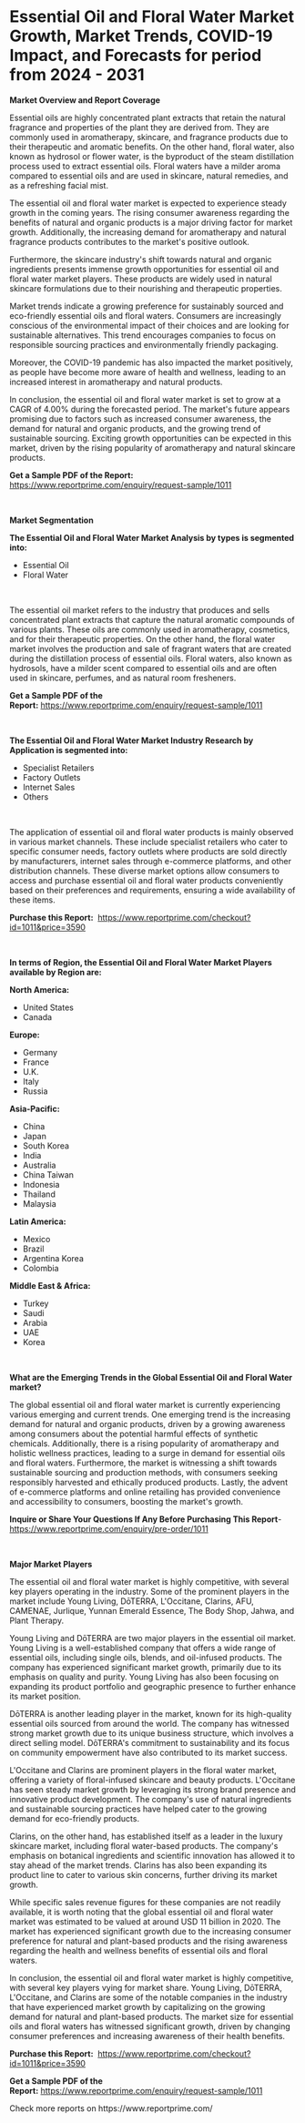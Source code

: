 <p><h1>Essential Oil and Floral Water Market Growth, Market Trends, COVID-19 Impact, and Forecasts for period from 2024 - 2031</h1></p><p><strong>Market Overview and Report Coverage</strong></p>
<p><p>Essential oils are highly concentrated plant extracts that retain the natural fragrance and properties of the plant they are derived from. They are commonly used in aromatherapy, skincare, and fragrance products due to their therapeutic and aromatic benefits. On the other hand, floral water, also known as hydrosol or flower water, is the byproduct of the steam distillation process used to extract essential oils. Floral waters have a milder aroma compared to essential oils and are used in skincare, natural remedies, and as a refreshing facial mist.</p><p>The essential oil and floral water market is expected to experience steady growth in the coming years. The rising consumer awareness regarding the benefits of natural and organic products is a major driving factor for market growth. Additionally, the increasing demand for aromatherapy and natural fragrance products contributes to the market's positive outlook.</p><p>Furthermore, the skincare industry's shift towards natural and organic ingredients presents immense growth opportunities for essential oil and floral water market players. These products are widely used in natural skincare formulations due to their nourishing and therapeutic properties.</p><p>Market trends indicate a growing preference for sustainably sourced and eco-friendly essential oils and floral waters. Consumers are increasingly conscious of the environmental impact of their choices and are looking for sustainable alternatives. This trend encourages companies to focus on responsible sourcing practices and environmentally friendly packaging.</p><p>Moreover, the COVID-19 pandemic has also impacted the market positively, as people have become more aware of health and wellness, leading to an increased interest in aromatherapy and natural products.</p><p>In conclusion, the essential oil and floral water market is set to grow at a CAGR of 4.00% during the forecasted period. The market's future appears promising due to factors such as increased consumer awareness, the demand for natural and organic products, and the growing trend of sustainable sourcing. Exciting growth opportunities can be expected in this market, driven by the rising popularity of aromatherapy and natural skincare products.</p></p>
<p><strong>Get a Sample PDF of the Report:</strong> <a href="https://www.reportprime.com/enquiry/request-sample/1011">https://www.reportprime.com/enquiry/request-sample/1011</a></p>
<p>&nbsp;</p>
<p><strong>Market Segmentation</strong></p>
<p><strong>The Essential Oil and Floral Water Market Analysis by types is segmented into:</strong></p>
<p><ul><li>Essential Oil</li><li>Floral Water</li></ul></p>
<p>&nbsp;</p>
<p><p>The essential oil market refers to the industry that produces and sells concentrated plant extracts that capture the natural aromatic compounds of various plants. These oils are commonly used in aromatherapy, cosmetics, and for their therapeutic properties. On the other hand, the floral water market involves the production and sale of fragrant waters that are created during the distillation process of essential oils. Floral waters, also known as hydrosols, have a milder scent compared to essential oils and are often used in skincare, perfumes, and as natural room fresheners.</p></p>
<p><strong>Get a Sample PDF of the Report:</strong>&nbsp;<a href="https://www.reportprime.com/enquiry/request-sample/1011">https://www.reportprime.com/enquiry/request-sample/1011</a></p>
<p>&nbsp;</p>
<p><strong>The Essential Oil and Floral Water Market Industry Research by Application is segmented into:</strong></p>
<p><ul><li>Specialist Retailers</li><li>Factory Outlets</li><li>Internet Sales</li><li>Others</li></ul></p>
<p>&nbsp;</p>
<p><p>The application of essential oil and floral water products is mainly observed in various market channels. These include specialist retailers who cater to specific consumer needs, factory outlets where products are sold directly by manufacturers, internet sales through e-commerce platforms, and other distribution channels. These diverse market options allow consumers to access and purchase essential oil and floral water products conveniently based on their preferences and requirements, ensuring a wide availability of these items.</p></p>
<p><strong>Purchase this Report:</strong>&nbsp; <a href="https://www.reportprime.com/checkout?id=1011&price=3590">https://www.reportprime.com/checkout?id=1011&price=3590</a></p>
<p>&nbsp;</p>
<p><strong>In terms of Region, the Essential Oil and Floral Water Market Players available by Region are:</strong></p>
<p>
    <p> <strong> North America: </strong>
        <ul>
            <li>United States</li>
            <li>Canada</li>
        </ul>
        </p> 
    <p> <strong> Europe: </strong>
        <ul>
            <li>Germany</li>
            <li>France</li>
            <li>U.K.</li>
            <li>Italy</li>
            <li>Russia</li>
        </ul>
        </p> 
    <p> <strong> Asia-Pacific: </strong>
        <ul>
            <li>China</li>
            <li>Japan</li>
            <li>South Korea</li>
            <li>India</li>
            <li>Australia</li>
            <li>China Taiwan</li>
            <li>Indonesia</li>
            <li>Thailand</li>
            <li>Malaysia</li>
        </ul>
        </p> 
    <p> <strong> Latin America: </strong>
        <ul>
            <li>Mexico</li>
            <li>Brazil</li>
            <li>Argentina Korea</li>
            <li>Colombia</li>
        </ul>
        </p> 
    <p> <strong> Middle East & Africa: </strong>
        <ul>
            <li>Turkey</li>
            <li>Saudi</li>
            <li>Arabia</li>
            <li>UAE</li>
            <li>Korea</li>
        </ul>
    </p>
    </p>
<p>&nbsp;</p>
<p><strong>What are the Emerging Trends in the Global Essential Oil and Floral Water market?</strong></p>
<p><p>The global essential oil and floral water market is currently experiencing various emerging and current trends. One emerging trend is the increasing demand for natural and organic products, driven by a growing awareness among consumers about the potential harmful effects of synthetic chemicals. Additionally, there is a rising popularity of aromatherapy and holistic wellness practices, leading to a surge in demand for essential oils and floral waters. Furthermore, the market is witnessing a shift towards sustainable sourcing and production methods, with consumers seeking responsibly harvested and ethically produced products. Lastly, the advent of e-commerce platforms and online retailing has provided convenience and accessibility to consumers, boosting the market's growth.</p></p>
<p><strong>Inquire or Share Your Questions If Any Before Purchasing This Report</strong>- <a href="https://www.reportprime.com/enquiry/pre-order/1011">https://www.reportprime.com/enquiry/pre-order/1011</a></p>
<p>&nbsp;</p>
<p><strong>Major Market Players</strong></p>
<p><p>The essential oil and floral water market is highly competitive, with several key players operating in the industry. Some of the prominent players in the market include Young Living, DōTERRA, L'Occitane, Clarins, AFU, CAMENAE, Jurlique, Yunnan Emerald Essence, The Body Shop, Jahwa, and Plant Therapy.</p><p>Young Living and DōTERRA are two major players in the essential oil market. Young Living is a well-established company that offers a wide range of essential oils, including single oils, blends, and oil-infused products. The company has experienced significant market growth, primarily due to its emphasis on quality and purity. Young Living has also been focusing on expanding its product portfolio and geographic presence to further enhance its market position.</p><p>DōTERRA is another leading player in the market, known for its high-quality essential oils sourced from around the world. The company has witnessed strong market growth due to its unique business structure, which involves a direct selling model. DōTERRA's commitment to sustainability and its focus on community empowerment have also contributed to its market success.</p><p>L'Occitane and Clarins are prominent players in the floral water market, offering a variety of floral-infused skincare and beauty products. L'Occitane has seen steady market growth by leveraging its strong brand presence and innovative product development. The company's use of natural ingredients and sustainable sourcing practices have helped cater to the growing demand for eco-friendly products.</p><p>Clarins, on the other hand, has established itself as a leader in the luxury skincare market, including floral water-based products. The company's emphasis on botanical ingredients and scientific innovation has allowed it to stay ahead of the market trends. Clarins has also been expanding its product line to cater to various skin concerns, further driving its market growth.</p><p>While specific sales revenue figures for these companies are not readily available, it is worth noting that the global essential oil and floral water market was estimated to be valued at around USD 11 billion in 2020. The market has experienced significant growth due to the increasing consumer preference for natural and plant-based products and the rising awareness regarding the health and wellness benefits of essential oils and floral waters.</p><p>In conclusion, the essential oil and floral water market is highly competitive, with several key players vying for market share. Young Living, DōTERRA, L'Occitane, and Clarins are some of the notable companies in the industry that have experienced market growth by capitalizing on the growing demand for natural and plant-based products. The market size for essential oils and floral waters has witnessed significant growth, driven by changing consumer preferences and increasing awareness of their health benefits.</p></p>
<p><strong>Purchase this Report:</strong>&nbsp;&nbsp;<a href="https://www.reportprime.com/checkout?id=1011&price=3590">https://www.reportprime.com/checkout?id=1011&price=3590</a></p>
<p></p>
<p><strong>Get a Sample PDF of the Report:</strong>&nbsp;<a href="https://www.reportprime.com/enquiry/request-sample/1011">https://www.reportprime.com/enquiry/request-sample/1011</a></p>
<p>Check more reports on https://www.reportprime.com/</p>